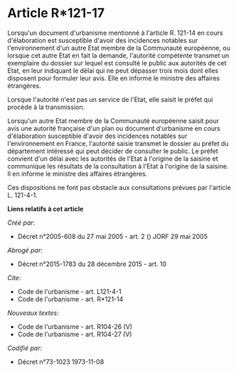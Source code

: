 # Article R*121-17

Lorsqu'un document d'urbanisme mentionné à l'article R. 121-14 en cours d'élaboration est susceptible d'avoir des incidences
notables sur l'environnement d'un autre Etat membre de la Communauté européenne, ou lorsque cet autre Etat en fait la
demande, l'autorité compétente transmet un exemplaire du dossier sur lequel est consulté le public aux autorités de cet Etat,
en leur indiquant le délai qui ne peut dépasser trois mois dont elles disposent pour formuler leur avis. Elle en informe le
ministre des affaires étrangères. 

Lorsque l'autorité n'est pas un service de l'Etat, elle saisit le préfet qui procède à la transmission. 

Lorsqu'un autre Etat membre de la Communauté européenne saisit pour avis une autorité française d'un plan ou document
d'urbanisme en cours d'élaboration susceptible d'avoir des incidences notables sur l'environnement en France, l'autorité
saisie transmet le dossier au préfet du département intéressé qui peut décider de consulter le public. Le préfet convient
d'un délai avec les autorités de l'Etat à l'origine de la saisine et communique les résultats de la consultation à l'Etat à
l'origine de la saisine. Il en informe le ministre des affaires étrangères. 

Ces dispositions ne font pas obstacle aux consultations prévues par l'article L. 121-4-1.

**Liens relatifs à cet article**

_Créé par_:

  - Décret n°2005-608 du 27 mai 2005 - art. 2 () JORF 29 mai 2005

_Abrogé par_:

  - Décret n°2015-1783 du 28 décembre 2015 - art. 10

_Cite_:

  - Code de l'urbanisme - art. L121-4-1
  - Code de l'urbanisme - art. R*121-14

_Nouveaux textes_:

  - Code de l'urbanisme - art. R104-26 (V)
  - Code de l'urbanisme - art. R104-27 (V)

_Codifié par_:

  - Décret n°73-1023 1973-11-08
